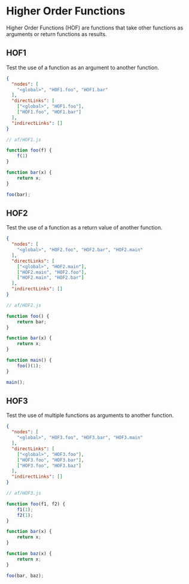 # Higher Order Functions
Higher Order Functions (HOF) are functions that take other functions as arguments or return functions as results. 

## HOF1
[//]: # (MAIN: global)
Test the use of a function as an argument to another function.

```json
{
  "nodes": [
    "<global>", "HOF1.foo", "HOF1.bar"
  ],
  "directLinks": [
    ["<global>", "HOF1.foo"],
    ["HOF1.foo", "HOF1.bar"]
  ],
  "indirectLinks": []
}
```
```js
// af/HOF1.js

function foo(f) {
    f(1)
}

function bar(x) {
    return x;
}

foo(bar);
```
[//]: # (END)

## HOF2
[//]: # (MAIN: global)
Test the use of a function as a return value of another function.

```json
{
  "nodes": [
    "<global>", "HOF2.foo", "HOF2.bar", "HOF2.main"
  ],
  "directLinks": [
    ["<global>", "HOF2.main"],
    ["HOF2.main", "HOF2.foo"],
    ["HOF2.main", "HOF2.bar"]
  ],
  "indirectLinks": []
}
```
```js
// af/HOF2.js

function foo() {
    return bar;
}

function bar(x) {
    return x;
}

function main() {
    foo()(1);
}

main();
```
[//]: # (END)

## HOF3
[//]: # (MAIN: global)
Test the use of multiple functions as arguments to another function.

```json
{
  "nodes": [
    "<global>", "HOF3.foo", "HOF3.bar", "HOF3.main"
  ],
  "directLinks": [
    ["<global>", "HOF3.foo"],
    ["HOF3.foo", "HOF3.bar"],
    ["HOF3.foo", "HOF3.baz"]
  ],
  "indirectLinks": []
}
```
```js
// af/HOF3.js

function foo(f1, f2) {
    f1(1);
    f2(1);
}

function bar(x) {
    return x;
}

function baz(x) {
    return x;
}

foo(bar, baz);
```
[//]: # (END)